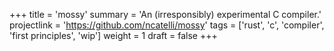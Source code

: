 +++
title = 'mossy'
summary = 'An (irresponsibly) experimental C compiler.'
projectlink = 'https://github.com/ncatelli/mossy'
tags = ['rust', 'c', 'compiler', 'first principles', 'wip']
weight = 1
draft = false
+++
